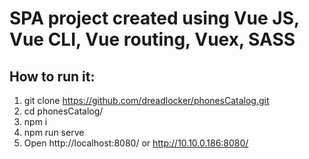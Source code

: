 # SPA project created using Vue JS, Vue CLI, Vue routing, Vuex, SASS
## How to run it:
1. git clone https://github.com/dreadlocker/phonesCatalog.git
2. cd phonesCatalog/
3. npm i
4. npm run serve
5. Open http://localhost:8080/ or http://10.10.0.186:8080/
